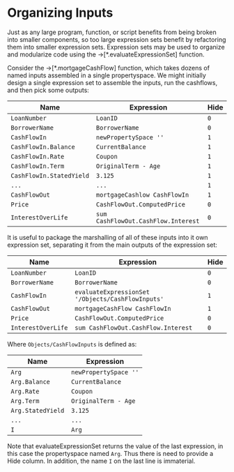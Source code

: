 # Organizing Inputs

Just as any large program, function, or script benefits from being broken into smaller
components, so too large expression sets benefit by refactoring
them into smaller expression sets. Expression sets may be used to organize and
modularize code using the →[*.evaluateExpressionSet] function.

Consider the →[*.mortgageCashFlow] function, which takes dozens of named inputs
assembled in a single propertyspace. We might initially design a single
expression set to assemble the inputs, run the cashflows, and then pick some outputs:

|Name|Expression|Hide|
|----|----------|----|
|`LoanNumber`|`LoanID`|`0`|
|`BorrowerName`|`BorrowerName`|`0`|
|`CashFlowIn`|`newPropertySpace ''`|`1`|
|`CashFlowIn.Balance`|`CurrentBalance`|`1`|
|`CashFlowIn.Rate`|`Coupon`|`1`|
|`CashFlowIn.Term`|`OriginalTerm - Age`|`1`|
|`CashFlowIn.StatedYield`|`3.125`|`1`|
|`...`|`...`|`1`|
|`CashFlowOut`|`mortgageCashlow CashFlowIn`|`1`|
|`Price`|`CashFlowOut.ComputedPrice`|`0`|
|`InterestOverLife`|`sum CashFlowOut.CashFlow.Interest`|`0`|


It is useful to package the marshalling of
all of these inputs into it own expression set, separating
it from the main outputs of the expression set:

|Name|Expression|Hide|
|----|----------|----|
|`LoanNumber`|`LoanID`|`0`|
|`BorrowerName`|`BorrowerName`|`0`|
|`CashFlowIn`|`evaluateExpressionSet '/Objects/CashFlowInputs'`|`1`|
|`CashFlowOut`|`mortgageCashFlow CashFlowIn`|`1`|
|`Price`|`CashFlowOut.ComputedPrice`|`0`|
|`InterestOverLife`|`sum CashFlowOut.CashFlow.Interest`|`0`|

Where `Objects/CashFlowInputs` is defined as:

|Name|Expression|
|----|----------|
|`Arg`|`newPropertySpace ''`|
|`Arg.Balance`|`CurrentBalance`|
|`Arg.Rate`|`Coupon`|
|`Arg.Term`|`OriginalTerm - Age`|
|`Arg.StatedYield`|`3.125`|
|`...`|`...`|
|`I`|`Arg`|

Note that evaluateExpressionSet returns the value of the last expression,
in this case the propertyspace named `Arg`. Thus there is need to provide
a Hide column. In addition, the name `I` on the last line is immaterial.

